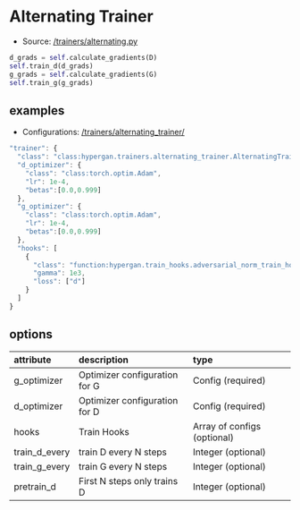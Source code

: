 # Alternating Trainer

* Source: [/trainers/alternating.py](https://github.com/HyperGAN/HyperGAN/tree/pytorch/hypergan/trainers/alternating_trainer.py)

```python
d_grads = self.calculate_gradients(D)
self.train_d(d_grads)
g_grads = self.calculate_gradients(G)
self.train_g(g_grads)
```

## examples

* Configurations: [/trainers/alternating_trainer/](https://github.com/HyperGAN/HyperGAN/tree/pytorch/hypergan/configurations/components/trainers/alternating_trainer/)

```javascript
"trainer": {
  "class": "class:hypergan.trainers.alternating_trainer.AlternatingTrainer",
  "d_optimizer": {
    "class": "class:torch.optim.Adam",
    "lr": 1e-4,
    "betas":[0.0,0.999]
  },
  "g_optimizer": {
    "class": "class:torch.optim.Adam",
    "lr": 1e-4,
    "betas":[0.0,0.999]
  },
  "hooks": [
    {
      "class": "function:hypergan.train_hooks.adversarial_norm_train_hook.AdversarialNormTrainHook",
      "gamma": 1e3,
      "loss": ["d"]
    }
  ]
}
```
## options

| attribute | description | type |
| :--- | :--- | :--- |
| g_optimizer | Optimizer configuration for G | Config \(required\) |
| d_optimizer | Optimizer configuration for D | Config \(required\) |
| hooks | Train Hooks | Array of configs \(optional\) |
| train_d_every | train D every N steps | Integer \(optional\) |
| train_g_every | train G every N steps | Integer \(optional\) |
| pretrain_d | First N steps only trains D | Integer \(optional\) |


